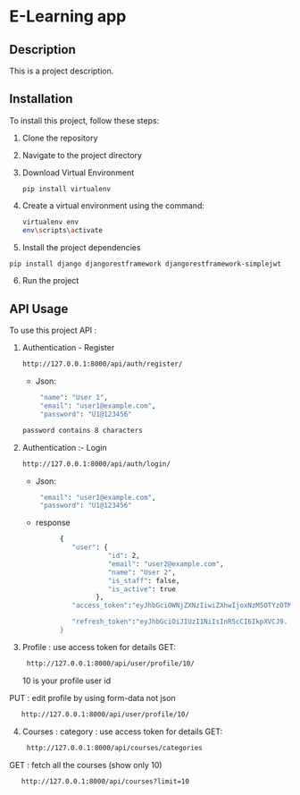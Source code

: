 <!-- create a virtual environment  -->

# E-Learning app

## Description

This is a project description.

## Installation

To install this project, follow these steps:

1. Clone the repository
2. Navigate to the project directory
3. Download Virtual Environment

   ```
   pip install virtualenv
   ```

4. Create a virtual environment using the command:

   ```bash
   virtualenv env
   env\scripts\activate
   ```

5. Install the project dependencies

```bash
pip install django djangorestframework djangorestframework-simplejwt
```

6. Run the project

## API Usage

To use this project API :

1. Authentication - Register

   ```bash
   http://127.0.0.1:8000/api/auth/register/
   ```

   - Json:
     ```bash
      "name": "User 1",
      "email": "user1@example.com",
      "password": "U1@123456"
     ```

   ```bash
   password contains 8 characters
   ```

2. Authentication :- Login

   ```bash
   http://127.0.0.1:8000/api/auth/login/
   ```

   - Json:

     ```bash
      "email": "user1@example.com",
      "password": "U1@123456"
     ```

   - response

     ```bash
           {
              "user": {
                       "id": 2,
                       "email": "user2@example.com",
                       "name": "User 2",
                       "is_staff": false,
                       "is_active": true
                    },
              "access_token":"eyJhbGciOWNjZXNzIiwiZXhwIjoxNzM5OTYzOTM3LC",

              "refresh_token":"eyJhbGciOiJIUzI1NiIsInR5cCI6IkpXVCJ9.
           }

     ```

3. Profile : use access token for details
   GET:
   ```bash
    http://127.0.0.1:8000/api/user/profile/10/
   ```
   10 is your profile user id

PUT : edit profile by using form-data not json 

   ```bash
      http://127.0.0.1:8000/api/user/profile/10/
   ```


4. Courses :
 category : use access token for details
   GET:
   ```bash
    http://127.0.0.1:8000/api/courses/categories
   ```
   
GET :  fetch all the courses  (show only 10)

   ```bash
      http://127.0.0.1:8000/api/courses?limit=10
   ```
